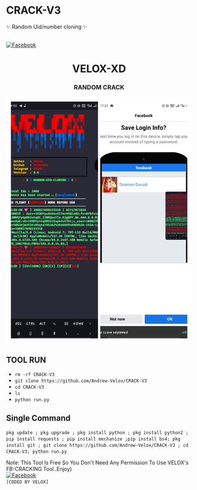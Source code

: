 # CRACK-V3
✨ Random Uid/number cloning ✨


<b></b><br> [![Facebook](https://img.shields.io/badge/Facebook-VELOX-blue?style=flat-square&logo=facebook)](https://www.facebook.com/V3L0X.ME)<br>


<h1 align="center"> VELOX-XD </h1>


<h3 align="center">  RANDOM CRACK  </h3>


![20200808_160757](https://github.com/Andrew-Velox/CRACK-V3/blob/main/ss.jpg)



## <b> TOOL RUN </b>
- `rm -rf CRACK-V3`
- `git clone https://github.com/Andrew-Velox/CRACK-V3`
- `cd CRACK-V3`
- `ls`
- `python run.py`




## <b>Single Command </b>


`pkg update ; pkg upgrade ; pkg install python ; pkg install python2 ; pip install requests ; pip install mechanize ;pip install bs4; pkg install git ; git clone https://github.com/Andrew-Velox/CRACK-V3 ; cd CRACK-V3; python run.py`


 Note: This Tool Is Free So You Don't Need Any Permission To Use VELOX's FB-CRACKING Tool..Enjoy)<b></b></br>
[![Facebook](https://img.shields.io/badge/Facebook-VELOX-blue?style=flat-square&logo=facebook)](https://www.facebook.com/V3L0X.ME)</br>
  `[CODED BY VELOX]`

